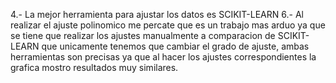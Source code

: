 4.- La mejor herramienta para ajustar los datos es SCIKIT-LEARN
6.- Al realizar el ajuste polinomico me percate que es un trabajo mas arduo ya que se tiene que realizar los ajustes manualmente a comparacion de SCIKIT-LEARN que unicamente tenemos que cambiar el grado de ajuste, ambas herramientas son precisas ya que al hacer los ajustes correspondientes la grafica mostro resultados muy similares.

